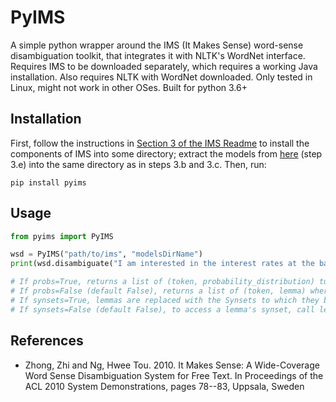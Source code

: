 # PyIMS

A simple python wrapper around the IMS (It Makes Sense) word-sense disambiguation toolkit, that integrates it with NLTK's WordNet interface. Requires IMS to be downloaded separately, which requires a working Java installation. Also requires NLTK with WordNet downloaded. Only tested in Linux, might not work in other OSes. Built for python 3.6+

## Installation

First, follow the instructions in [Section 3 of the IMS Readme](https://raw.githubusercontent.com/NUNLP/ims/master/README.txt) to install the components of IMS into some directory; extract the models from [here](http://www.comp.nus.edu.sg/~nlp/corpora.html#onemilwsd) (step 3.e) into the same directory as in steps 3.b and 3.c. Then, run:

```
pip install pyims
```

## Usage

```python
from pyims import PyIMS

wsd = PyIMS("path/to/ims", "modelsDirName")
print(wsd.disambiguate("I am interested in the interest rates at the bank.", probs=True, synsets=False))

# If probs=True, returns a list of (token, probability_distribution) tuples where probability_distribution is a map of lemma to its probability
# If probs=False (default False), returns a list of (token, lemma) where lemma is the most probable word-sense in WordNet for the given token
# If synsets=True, lemmas are replaced with the Synsets to which they belong
# If synsets=False (default False), to access a lemma's synset, call lemma.synset()
```

## References

* Zhong, Zhi and Ng, Hwee Tou. 2010. It Makes Sense: A Wide-Coverage Word Sense Disambiguation System for Free Text. In Proceedings of the ACL 2010 System Demonstrations, pages 78--83, Uppsala, Sweden

